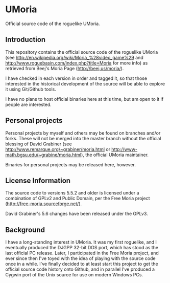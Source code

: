 # UMoria
Official source code of the roguelike UMoria.

## Introduction
This repository contains the official source code of the roguelike UMoria (see http://en.wikipedia.org/wiki/Moria_%28video_game%29 and http://www.roguebasin.com/index.php?title=Moria for more info) as retrieved from Beej's Moria Page (http://beej.us/moria/).

I have checked in each version in order and tagged it, so that those interested in the historical development of the source will be able to explore it using Git/Github tools.

I have no plans to host official binaries here at this time, but am open to it if people are interested.

## Personal projects
Personal projects by myself and others may be found on branches and/or forks. These will not be merged into the master branch without the official blessing of David Grabiner (see http://www.remarque.org/~grabiner/moria.html or http://www-math.bgsu.edu/~grabine/moria.html), the official UMoria maintainer.

Binaries for personal projects may be released here, however.

## License Information
The source code to versions 5.5.2 and older is licensed under a combination of GPLv2 and Public Domain, per the Free Moria project (http://free-moria.sourceforge.net/).

David Grabiner's 5.6 changes have been released under the GPLv3.

## Background
I have a long-standing interest in UMoria. It was my first roguelike, and I eventually produced the DJGPP 32-bit DOS port, which has stood as the last official PC release. Later, I participated in the Free Moria project, and ever since then I've toyed with the idea of playing with the source code once in a while. I've finally decided to at least start this project to get the official source code history onto Github, and in parallel I've produced a Cygwin port of the Unix source for use on modern Windows PCs.
